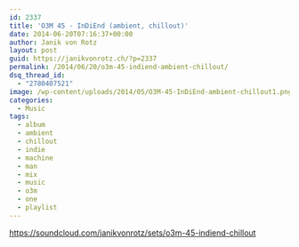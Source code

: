 ```yaml
---
id: 2337
title: 'O3M 45 - InDiEnd (ambient, chillout)'
date: 2014-06-20T07:16:37+00:00
author: Janik von Rotz
layout: post
guid: https://janikvonrotz.ch/?p=2337
permalink: /2014/06/20/o3m-45-indiend-ambient-chillout/
dsq_thread_id:
  - "2780407521"
image: /wp-content/uploads/2014/05/O3M-45-InDiEnd-ambient-chillout1.png
categories:
  - Music
tags:
  - album
  - ambient
  - chillout
  - indie
  - machine
  - man
  - mix
  - music
  - o3m
  - one
  - playlist
---
```

https://soundcloud.com/janikvonrotz/sets/o3m-45-indiend-chillout